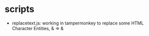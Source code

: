 # scripts

* replacetext.js: working in tampermonkey to replace some HTML Character Entities, &amp; => &
